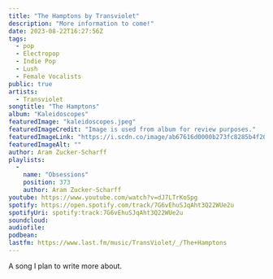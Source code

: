 ```yaml
---
title: "The Hamptons by Transviolet"
description: "More information to come!"
date: 2023-08-22T16:27:56Z
tags:
  - pop
  - Electropop
  - Indie Pop
  - Lush
  - Female Vocalists
public: true
artists:
  - Transviolet
songtitle: "The Hamptons"
album: "Kaleidoscopes"
featuredImage: "kaleidoscopes.jpeg"
featuredImageCredit: "Image is used from album for review purposes."
featuredImageLink: "https://i.scdn.co/image/ab67616d0000b273fc8285b4f20f2636a27464bd"
featuredImageAlt: ""
author: Aram Zucker-Scharff
playlists:
  -
    name: "Obsessions"
    position: 373
    author: Aram Zucker-Scharff
youtube: https://www.youtube.com/watch?v=dJ7LTrKoSpg
spotify: https://open.spotify.com/track/7G6vEhuSJqAht3Q22WUe2u
spotifyUri: spotify:track:7G6vEhuSJqAht3Q22WUe2u
soundcloud:
audiofile:
podbean:
lastfm: https://www.last.fm/music/TransViolet/_/The+Hamptons
---
```


A song I plan to write more about.
		